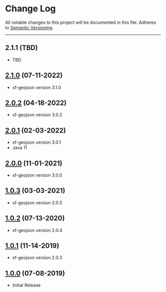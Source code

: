 # Change Log
All notable changes to this project will be documented in this file.
Adheres to [Semantic Versioning](http://semver.org/).

---

## 2.1.1 (TBD)

* TBD

## [2.1.0](https://github.com/ngageoint/ogc-api-features-json-java/releases/tag/2.1.0) (07-11-2022)

* sf-geojson version 3.1.0

## [2.0.2](https://github.com/ngageoint/ogc-api-features-json-java/releases/tag/2.0.2) (04-18-2022)

* sf-geojson version 3.0.2

## [2.0.1](https://github.com/ngageoint/ogc-api-features-json-java/releases/tag/2.0.1) (02-03-2022)

* sf-geojson version 3.0.1
* Java 11

## [2.0.0](https://github.com/ngageoint/ogc-api-features-json-java/releases/tag/2.0.0) (11-01-2021)

* sf-geojson version 3.0.0

## [1.0.3](https://github.com/ngageoint/ogc-api-features-json-java/releases/tag/1.0.3) (03-03-2021)

* sf-geojson version 2.0.5

## [1.0.2](https://github.com/ngageoint/ogc-api-features-json-java/releases/tag/1.0.2) (07-13-2020)

* sf-geojson version 2.0.4

## [1.0.1](https://github.com/ngageoint/ogc-api-features-json-java/releases/tag/1.0.1) (11-14-2019)

* sf-geojson version 2.0.3

## [1.0.0](https://github.com/ngageoint/ogc-api-features-json-java/releases/tag/1.0.0) (07-08-2019)

* Initial Release

